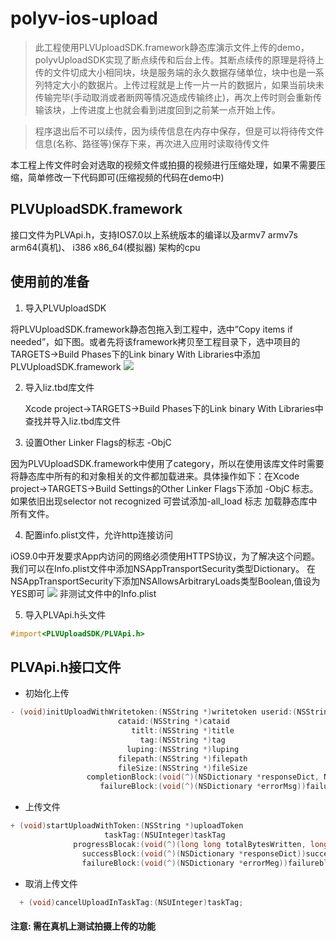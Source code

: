 # polyv-ios-upload
>此工程使用PLVUploadSDK.framework静态库演示文件上传的demo，polyvUploadSDK实现了断点续传和后台上传。其断点续传的原理是将待上传的文件切成大小相同块，块是服务端的永久数据存储单位，块中也是一系列特定大小的数据片。上传过程就是上传一片一片的数据片，如果当前块未传输完毕(手动取消或者断网等情况造成传输终止)，再次上传时则会重新传输该块，上传进度上也就会看到进度回到之前某一点开始上传。

>程序退出后不可以续传，因为续传信息在内存中保存，但是可以将待传文件信息(名称、路径等)保存下来，再次进入应用时读取待传文件

本工程上传文件时会对选取的视频文件或拍摄的视频进行压缩处理，如果不需要压缩，简单修改一下代码即可(压缩视频的代码在demo中)

## PLVUploadSDK.framework
  接口文件为PLVApi.h，支持IOS7.0以上系统版本的编译以及armv7 armv7s arm64(真机)、 i386 x86_64(模拟器) 架构的cpu
  
## 使用前的准备
1. 导入PLVUploadSDK

 将PLVUploadSDK.framework静态包拖入到工程中，选中”Copy items if needed”，如下图。或者先将该framework拷贝至工程目录下，选中项目的TARGETS->Build Phases下的Link binary With Libraries中添加PLVUploadSDK.framework
![](https://raw.githubusercontent.com/easefun/polyv-ios-upload/master/images/1.png)

2. 导入liz.tbd库文件

   Xcode project->TARGETS->Build Phases下的Link binary With Libraries中查找并导入liz.tbd库文件
     
3. 设置Other Linker Flags的标志 -ObjC

  因为PLVUploadSDK.framework中使用了category，所以在使用该库文件时需要将静态库中所有的和对象相关的文件都加载进来。具体操作如下：在Xcode project->TARGETS->Build Settings的Other Linker Flags下添加 -ObjC 标志。
  如果依旧出现selector not recognized 可尝试添加-all_load 标志  加载静态库中所有文件。
    
4. 配置info.plist文件，允许http连接访问

  iOS9.0中开发要求App内访问的网络必须使用HTTPS协议，为了解决这个问题。我们可以在Info.plist文件中添加NSAppTransportSecurity类型Dictionary。
在NSAppTransportSecurity下添加NSAllowsArbitraryLoads类型Boolean,值设为YES即可
![](https://raw.githubusercontent.com/easefun/polyv-ios-upload/master/images/2.png)
 非测试文件中的Info.plist

5. 导入PLVApi.h头文件

```objective-c
#import<PLVUploadSDK/PLVApi.h>
```

## PLVApi.h接口文件
* 初始化上传

```objective-c
- (void)initUploadWithWritetoken:(NSString *)writetoken userid:(NSString *)userid
                        cataid:(NSString *)cataid
                           titlt:(NSString *)title
                             tag:(NSString *)tag
                          luping:(NSString *)luping
                        filepath:(NSString *)filepath
                        fileSize:(NSString *)fileSize
                 completionBlock:(void(^)(NSDictionary *responseDict, NSString *vid))completionBlock
                    failureBlock:(void(^)(NSDictionary *errorMsg))failureBlock;
```   
* 上传文件

```objective-c
+ (void)startUploadWithToken:(NSString *)uploadToken
                     taskTag:(NSUInteger)taskTag
              progressBlocak:(void(^)(long long totalBytesWritten, long long totalBytesExpectedToWrite))progressBlock
                successBlock:(void(^)(NSDictionary *responseDict))successBlock
                failureBlock:(void(^)(NSDictionary *errorMeg))failureblock; 
```     
* 取消上传文件

```objective-c
  + (void)cancelUploadInTaskTag:(NSUInteger)taskTag;
```

#### 注意: 需在真机上测试拍摄上传的功能
